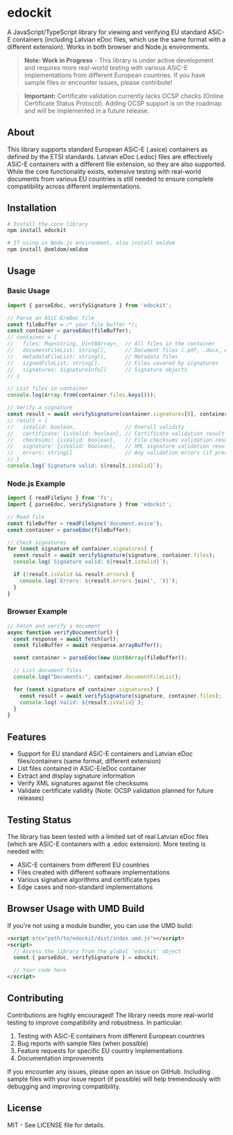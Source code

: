 # edockit

A JavaScript/TypeScript library for viewing and verifying EU standard ASiC-E containers (including Latvian eDoc files, which use the same format with a different extension). Works in both browser and Node.js environments.

> **Note: Work in Progress** - This library is under active development and requires more real-world testing with various ASiC-E implementations from different European countries. If you have sample files or encounter issues, please contribute!

> **Important:** Certificate validation currently lacks OCSP checks (Online Certificate Status Protocol). Adding OCSP support is on the roadmap and will be implemented in a future release.

## About

This library supports standard European ASiC-E (.asice) containers as defined by the ETSI standards. Latvian eDoc (.edoc) files are effectively ASiC-E containers with a different file extension, so they are also supported. While the core functionality exists, extensive testing with real-world documents from various EU countries is still needed to ensure complete compatibility across different implementations.

## Installation

```bash
# Install the core library
npm install edockit

# If using in Node.js environment, also install xmldom
npm install @xmldom/xmldom
```

## Usage

### Basic Usage

```typescript
import { parseEdoc, verifySignature } from 'edockit';

// Parse an ASiC-E/eDoc file
const fileBuffer = /* your file buffer */;
const container = parseEdoc(fileBuffer);
// container = {
//   files: Map<string, Uint8Array>,  // All files in the container
//   documentFileList: string[],      // Document files (.pdf, .docx, etc.)
//   metadataFileList: string[],      // Metadata files
//   signedFileList: string[],        // Files covered by signatures
//   signatures: SignatureInfo[]      // Signature objects
// }

// List files in container
console.log(Array.from(container.files.keys()));

// Verify a signature
const result = await verifySignature(container.signatures[0], container.files);
// result = {
//   isValid: boolean,                // Overall validity
//   certificate: {isValid: boolean}, // Certificate validation result
//   checksums: {isValid: boolean},   // File checksums validation result
//   signature: {isValid: boolean},   // XML signature validation result
//   errors: string[]                 // Any validation errors (if present)
// }
console.log(`Signature valid: ${result.isValid}`);
```

### Node.js Example

```typescript
import { readFileSync } from 'fs';
import { parseEdoc, verifySignature } from 'edockit';

// Read file
const fileBuffer = readFileSync('document.asice');
const container = parseEdoc(fileBuffer);

// Check signatures
for (const signature of container.signatures) {
  const result = await verifySignature(signature, container.files);
  console.log(`Signature valid: ${result.isValid}`);

  if (!result.isValid && result.errors) {
    console.log(`Errors: ${result.errors.join(', ')}`);
  }
}
```

### Browser Example

```javascript
// Fetch and verify a document
async function verifyDocument(url) {
  const response = await fetch(url);
  const fileBuffer = await response.arrayBuffer();

  const container = parseEdoc(new Uint8Array(fileBuffer));

  // List document files
  console.log("Documents:", container.documentFileList);

  for (const signature of container.signatures) {
    const result = await verifySignature(signature, container.files);
    console.log(`Valid: ${result.isValid}`);
  }
}
```

## Features

- Support for EU standard ASiC-E containers and Latvian eDoc files/containers (same format, different extension)
- List files contained in ASiC-E/eDoc container
- Extract and display signature information
- Verify XML signatures against file checksums
- Validate certificate validity (Note: OCSP validation planned for future releases)

## Testing Status

The library has been tested with a limited set of real Latvian eDoc files (which are ASiC-E containers with a .edoc extension). More testing is needed with:
- ASiC-E containers from different EU countries
- Files created with different software implementations
- Various signature algorithms and certificate types
- Edge cases and non-standard implementations

## Browser Usage with UMD Build

If you're not using a module bundler, you can use the UMD build:

```html
<script src="path/to/edockit/dist/index.umd.js"></script>
<script>
  // Access the library from the global 'edockit' object
  const { parseEdoc, verifySignature } = edockit;

  // Your code here
</script>
```

## Contributing

Contributions are highly encouraged! The library needs more real-world testing to improve compatibility and robustness. In particular:

1. Testing with ASiC-E containers from different European countries
2. Bug reports with sample files (when possible)
3. Feature requests for specific EU country implementations
4. Documentation improvements

If you encounter any issues, please open an issue on GitHub. Including sample files with your issue report (if possible) will help tremendously with debugging and improving compatibility.

## License

MIT - See LICENSE file for details.
